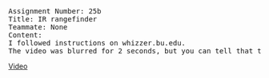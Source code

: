 <pre>
Assignment Number: 25b
Title: IR rangefinder
Teammate: None
Content:
I followed instructions on whizzer.bu.edu.
The video was blurred for 2 seconds, but you can tell that the range measurement is pretty accurate.
</pre>

[Video](https://drive.google.com/file/d/1D69zdtJdU8car9kMx-kqhkrgr8LZq_dE/view?usp=sharing)
